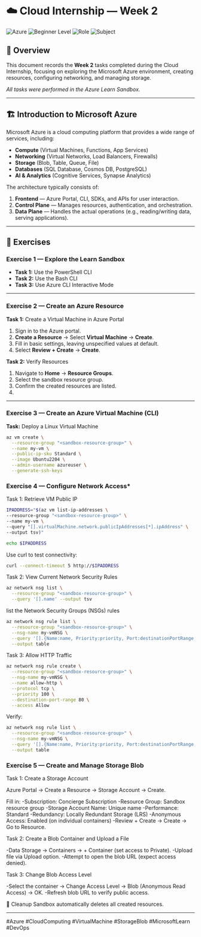 # ☁️ Cloud Internship — Week 2

![Azure](https://img.shields.io/badge/Microsoft%20Azure-0078D4?logo=microsoftazure&logoColor=white)
![Beginner Level](https://img.shields.io/badge/Level-Beginner-green)
![Role](https://img.shields.io/badge/Role-Administrator%20%7C%20Developer%20%7C%20DevOps%20Engineer%20%7C%20Solution%20Architect-blue)
![Subject](https://img.shields.io/badge/Subject-Cloud%20Computing%20%7C%20Azure%20Architecture%20%7C%20Infrastructure-orange)

## 📖 Overview
This document records the **Week 2** tasks completed during the Cloud Internship, focusing on exploring the Microsoft Azure environment, creating resources, configuring networking, and managing storage.

_All tasks were performed in the Azure Learn Sandbox._

---

## 🏗 Introduction to Microsoft Azure
Microsoft Azure is a cloud computing platform that provides a wide range of services, including:
- **Compute** (Virtual Machines, Functions, App Services)
- **Networking** (Virtual Networks, Load Balancers, Firewalls)
- **Storage** (Blob, Table, Queue, File)
- **Databases** (SQL Database, Cosmos DB, PostgreSQL)
- **AI & Analytics** (Cognitive Services, Synapse Analytics)

The architecture typically consists of:
1. **Frontend** — Azure Portal, CLI, SDKs, and APIs for user interaction.
2. **Control Plane** — Manages resources, authentication, and orchestration.
3. **Data Plane** — Handles the actual operations (e.g., reading/writing data, serving applications).

---

## 📌 Exercises

### **Exercise 1 — Explore the Learn Sandbox**
- **Task 1:** Use the PowerShell CLI  
- **Task 2:** Use the Bash CLI  
- **Task 3:** Use Azure CLI Interactive Mode  

---

### **Exercise 2 — Create an Azure Resource**
**Task 1:** Create a Virtual Machine in Azure Portal
1. Sign in to the Azure portal.
2. **Create a Resource** → Select **Virtual Machine** → **Create**.
3. Fill in basic settings, leaving unspecified values at default.
4. Select **Review + Create** → **Create**.

**Task 2:** Verify Resources
1. Navigate to **Home** → **Resource Groups**.
2. Select the sandbox resource group.
3. Confirm the created resources are listed.
4. 
---

### **Exercise 3 — Create an Azure Virtual Machine (CLI)**
**Task:** Deploy a Linux Virtual Machine

```bash
az vm create \
  --resource-group "<sandbox-resource-group>" \
  --name my-vm \
  --public-ip-sku Standard \
  --image Ubuntu2204 \
  --admin-username azureuser \
  --generate-ssh-keys
```

### **Exercise 4 — Configure Network Access***
Task 1: Retrieve VM Public IP

```bash
IPADDRESS="$(az vm list-ip-addresses \
--resource-group "<sandbox-resource-group>" \
--name my-vm \
--query "[].virtualMachine.network.publicIpAddresses[*].ipAddress" \
--output tsv)"
```

```bash
echo $IPADDRESS
```

Use curl to test connectivity:

```bash
curl --connect-timeout 5 http://$IPADDRESS
```

Task 2: View Current Network Security Rules

```bash
az network nsg list \
  --resource-group "<sandbox-resource-group>" \
  --query '[].name' --output tsv
```
list the Network Security Groups (NSGs) rules

```bash
az network nsg rule list \
  --resource-group "<sandbox-resource-group>" \
  --nsg-name my-vmNSG \
  --query '[].{Name:name, Priority:priority, Port:destinationPortRange, Access:access}' \
  --output table
```

Task 3: Allow HTTP Traffic

```bash
az network nsg rule create \
  --resource-group "<sandbox-resource-group>" \
  --nsg-name my-vmNSG \
  --name allow-http \
  --protocol tcp \
  --priority 100 \
  --destination-port-range 80 \
  --access Allow
```

Verify:

```bash
az network nsg rule list \
  --resource-group "<sandbox-resource-group>" \
  --nsg-name my-vmNSG \
  --query '[].{Name:name, Priority:priority, Port:destinationPortRange, Access:access}' \
  --output table
```

### **Exercise 5 — Create and Manage Storage Blob**

Task 1: Create a Storage Account

Azure Portal → Create a Resource → Storage Account → Create.

Fill in:
-Subscription: Concierge Subscription
-Resource Group: Sandbox resource group
-Storage Account Name: Unique name
-Performance: Standard
-Redundancy: Locally Redundant Storage (LRS)
-Anonymous Access: Enabled (on individual containers)
-Review + Create → Create → Go to Resource.

Task 2: Create a Blob Container and Upload a File

-Data Storage → Containers → + Container (set access to Private).
-Upload file via Upload option.
-Attempt to open the blob URL (expect access denied).

Task 3: Change Blob Access Level

-Select the container → Change Access Level → Blob (Anonymous Read Access) → OK.
-Refresh blob URL to verify public access.

🧹 Cleanup
Sandbox automatically deletes all created resources.

---

#Azure #CloudComputing #VirtualMachine #StorageBlob #MicrosoftLearn #DevOps

